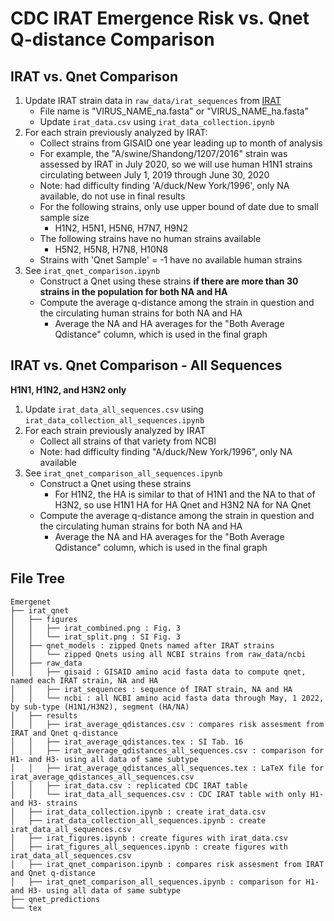 # CDC IRAT Emergence Risk vs. Qnet Q-distance Comparison

## IRAT vs. Qnet Comparison
1. Update IRAT strain data in `raw_data/irat_sequences` from [IRAT](https://www.cdc.gov/flu/pandemic-resources/monitoring/irat-virus-summaries.htm#H1N2variant)
    - File name is "VIRUS_NAME_na.fasta" or "VIRUS_NAME_ha.fasta"
    - Update `irat_data.csv` using `irat_data_collection.ipynb`
2. For each strain previously analyzed by IRAT:
    - Collect strains from GISAID one year leading up to month of analysis
    - For example, the "A/swine/Shandong/1207/2016" strain was assessed by IRAT in July 2020, so we will use human H1N1 strains circulating between July 1, 2019 through June 30, 2020
    - Note: had difficulty finding 'A/duck/New York/1996', only NA available, do not use in final results
    - For the following strains, only use upper bound of date due to small sample size
        - H1N2, H5N1, H5N6, H7N7, H9N2
    - The following strains have no human strains available
        - H5N2, H5N8, H7N8, H10N8
    - Strains with 'Qnet Sample' = -1 have no available human strains
3. See `irat_qnet_comparison.ipynb`
    - Construct a Qnet using these strains **if there are more than 30 strains in the population for both NA and HA**
    - Compute the average q-distance among the strain in question and the circulating human strains for both NA and HA
        - Average the NA and HA averages for the "Both Average Qdistance" column, which is used in the final graph

## IRAT vs. Qnet Comparison - All Sequences
**H1N1, H1N2, and H3N2 only**
1. Update `irat_data_all_sequences.csv` using `irat_data_collection_all_sequences.ipynb`
2. For each strain previously analyzed by IRAT
    - Collect all strains of that variety from NCBI
    - Note: had difficulty finding "A/duck/New York/1996", only NA available
3. See `irat_qnet_comparison_all_sequences.ipynb`
    - Construct a Qnet using these strains
        - For H1N2, the HA is similar to that of H1N1 and the NA to that of H3N2, so use H1N1 HA for HA Qnet and H3N2 NA for NA Qnet
    - Compute the average q-distance among the strain in question and the circulating human strains for both NA and HA
        - Average the NA and HA averages for the "Both Average Qdistance" column, which is used in the final graph

## File Tree
```
Emergenet
├── irat_qnet
│   ├── figures
│   │   ├── irat_combined.png : Fig. 3
│   │   └── irat_split.png : SI Fig. 3
│   ├── qnet_models : zipped Qnets named after IRAT strains
│   │   └── zipped Qnets using all NCBI strains from raw_data/ncbi
│   ├── raw_data
│   │   ├── gisaid : GISAID amino acid fasta data to compute qnet, named each IRAT strain, NA and HA
│   │   ├── irat_sequences : sequence of IRAT strain, NA and HA
│   │   └── ncbi : all NCBI amino acid fasta data through May, 1 2022, by sub-type (H1N1/H3N2), segment (HA/NA)
│   ├── results
│   │   ├── irat_average_qdistances.csv : compares risk assesment from IRAT and Qnet q-distance
│   │   ├── irat_average_qdistances.tex : SI Tab. 16
│   │   ├── irat_average_qdistances_all_sequences.csv : comparison for H1- and H3- using all data of same subtype
│   │   ├── irat_average_qdistances_all_sequences.tex : LaTeX file for irat_average_qdistances_all_sequences.csv
│   │   ├── irat_data.csv : replicated CDC IRAT table
│   │   └── irat_data_all_sequences.csv : CDC IRAT table with only H1- and H3- strains
│   ├── irat_data_collection.ipynb : create irat_data.csv
│   ├── irat_data_collection_all_sequences.ipynb : create irat_data_all_sequences.csv
│   ├── irat_figures.ipynb : create figures with irat_data.csv
│   ├── irat_figures_all_sequences.ipynb : create figures with irat_data_all_sequences.csv
│   ├── irat_qnet_comparison.ipynb : compares risk assesment from IRAT and Qnet q-distance
│   ├── irat_qnet_comparison_all_sequences.ipynb : comparison for H1- and H3- using all data of same subtype
├── qnet_predictions
└── tex
```

